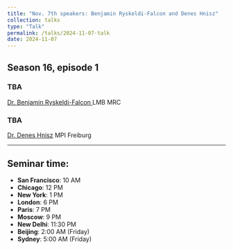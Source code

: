 ```yaml
---
title: "Nov. 7th speakers: Benjamin Ryskeldi-Falcon and Denes Hnisz"
collection: talks
type: "Talk"
permalink: /talks/2024-11-07-talk
date: 2024-11-07
---
```


## Season 16, episode 1

### TBA
[Dr. Benjamin Ryskeldi-Falcon ](https://www2.mrc-lmb.cam.ac.uk/group-leaders/n-to-s/benjamin-falcon/)
LMB MRC 

### TBA
[Dr. Denes Hnisz](https://www.molgen.mpg.de/Genome-Regulation/Hnisz-lab) 
MPI Freiburg 

---


## Seminar time:
* **San Francisco**: 10 AM
* **Chicago**: 12 PM
* **New York**: 1 PM
* **London**: 6 PM
* **Paris**: 7 PM
* **Moscow**: 9 PM
* **New Delhi**: 11:30 PM
* **Beijing**: 2:00 AM (Friday)
* **Sydney**: 5:00 AM (Friday)





